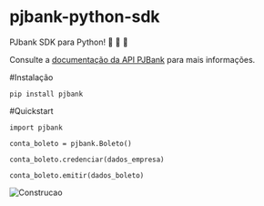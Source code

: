 # pjbank-python-sdk
PJbank SDK para Python! :snake: :snake: :snake:

Consulte a [documentação da API PJBank](http://docs.pjbank.com.br) para mais informações.

#Instalação

```
pip install pjbank
```

#Quickstart

```
import pjbank

conta_boleto = pjbank.Boleto()

conta_boleto.credenciar(dados_empresa)

conta_boleto.emitir(dados_boleto)
```


![Construcao](https://openclipart.org/image/2400px/svg_to_png/231626/underconstruction.png)
